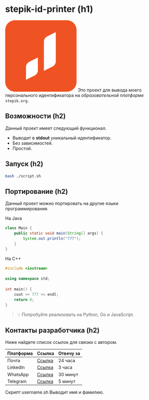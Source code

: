 # stepik-id-printer (h1)
![jusan-logo](./jusan-logo.png)
Это проект для вывода моего персонального идентификатора на _образовательной платформе_ `stepik.org`.

## Возможности (h2)

Данный проект имеет следующий функционал.

- Выводит в **stdout** уникальный идентификатор.
- Без зависимостей.
- Простой.

## Запуск (h2)

```bash
bash ./script.sh
```

## Портирование (h2)

Данный проект можно портировать на другие языки программирования.

На Java

```java
class Main {
    public static void main(String[] args) {
        System.out.println("777");
    }
}
```

На C++

```cpp
#include <iostream>

using namespace std;

int main() {
    cout << 777 << endl;
    return 0;
}
```

> 💡 Попробуйте реализовать на Python, Go и JavaScript.

## Контакты разработчика (h2)

Ниже найдете список ссылок для связки с автором.

| Платформа | Ссылка                                | Отвечу за |
| --------- | ---------------------------------     | --------- |
| Почта     | [Ссылка](pavel_unguryanu@mail.ru)     | 24 часа   |
| LinkedIn  | [Ссылка](linked.in)                   | 3 часа    |
| WhatsApp  | [Ссылка](87072777910)                 | 30 минут  |
| Telegram  | [Ссылка](https://t.me/Pavel_Unguryanu)| 5 минут   |
Скрипт username.sh Выводит имя и фамилию.
